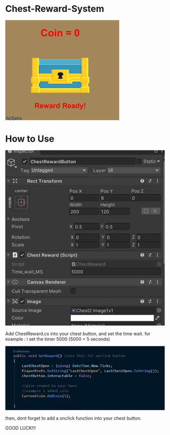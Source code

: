 # Chest-Reward-System
 
![](Assets/Images/qq.gif)

# How to Use
![](Assets/Images/ss1.png)

Add ChestReward.cs into your chest button, and set the time wait. for example : i set the timer 5000 (5000 = 5 seconds)

![](Assets/Images/ss2.png)

then, dont forget to add a onclick function into your chest button.

GOOD LUCK!!!
